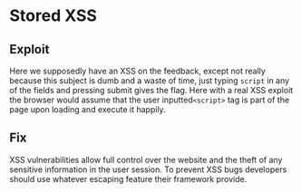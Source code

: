 # Stored XSS
## Exploit
Here we supposedly have an XSS on the feedback, except not really because this subject is dumb and a waste of time, just typing `script` in any of the fields and pressing submit gives the flag. Here with a real XSS exploit the browser would assume that the user inputted`<script>` tag is part of the page upon loading and execute it happily.

## Fix
XSS vulnerabilities allow full control over the website and the theft of any sensitive information in the user session. To prevent XSS bugs developers should use whatever escaping feature their framework provide.
